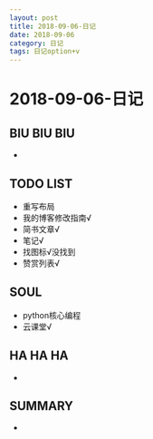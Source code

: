 ```yaml
---
layout: post
title: 2018-09-06-日记
date: 2018-09-06
category: 日记
tags: 日记option+v
---
```

# 2018-09-06-日记
## BIU BIU BIU
+ 
 
## TODO LIST
+ 重写布局  
+ 我的博客修改指南√  
+ 简书文章√  
+ 笔记√  
+ 找图标√没找到  
+ 赞赏列表√    
 
## SOUL
+ python核心编程  
+ 云课堂√  
 
## HA HA HA
+ 
 
## SUMMARY
+ 
 
